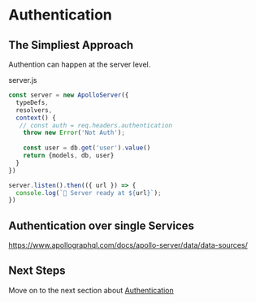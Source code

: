 # Authentication

## The Simpliest Approach

Authention can happen at the server level. 

server.js
```javascript
const server = new ApolloServer({
  typeDefs,
  resolvers,
  context() {
   // const auth = req.headers.authentication
    throw new Error('Not Auth');
    
    const user = db.get('user').value()
    return {models, db, user}
  }
})

server.listen().then(({ url }) => {
  console.log(`🚀 Server ready at ${url}`);
})
```

## Authentication over single Services
https://www.apollographql.com/docs/apollo-server/data/data-sources/

## Next Steps

Move on to the next section about [Authentication](05-further-reading.md)